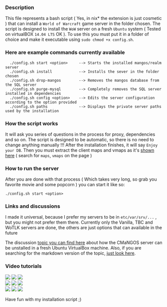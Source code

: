 ### Description
This file represents a bash script ( Yes, in nix* the extension is just cosmetic )
that can install a `World of Warcraft` game server in the folder chosen.
The script is designed to install the `WoW` server on a fresh `Ubuntu`
system ( Tested on virtualBOX `14.04 LTS` OK ). To use this you must put it in a
folder of choice and make it executable using `sudo chmod +x config.sh`.

### Here are example commands currently available

```
  ./config.sh start <option>     --> Starts the installed mangos/realm server
  ./config.sh install            --> Installs the sever in the folder chosen
  ./config.sh drop-mangos        --> Removes the mangos database from the SQL server
  ./config.sh purge-mysql        --> Completely removes the SQL server installed in dependencies
  ./config.sh config <option>    --> Edits the server configuration according to the option provided
  ./config.sh paths              --> Displays the private server paths used by the installation
```
### How the script works
It will ask you series of questions in the process for proxy, dependencies and so on.
The script is designed to be automatic, so there is no need to change anything manually !!!
After the installation finishes, it will say `Enjoy your DB`. Then you must extract the
client maps and vmaps as it's [shown here][ref-install] ( search for `maps`, `vmaps` on the page )

### How to run the server
After you are done with that process ( Which takes very long, so grab you
favorite movie and some popcorn ) you can start it like so:

``` ./config.sh start <option> ```

### Links and discussions
I made it universal, because I prefer my servers to be in `etc/var/srv/...` , but you might
not prefer them there. Currently only the Vanilla, TBC and WoTLK servers are done, the others are
just options that can available in the future

The discussion [topic you can find here][ref-script] about how the CMaNGOS server can be unstalled
in a fresh Ubuntu VirtualBox machine. Also, if you are searching for the markdown version of the
topic, [just look here][ref-vboxtut].

### Video tutorials
[![](https://img.youtube.com/vi/cmcnGXcxGAA/1.jpg)](http://www.youtube.com/watch?v=cmcnGXcxGAA "")
[![](https://img.youtube.com/vi/UbcHAtT80o4/2.jpg)](http://www.youtube.com/watch?v=UbcHAtT80o4 "")
[![](https://img.youtube.com/vi/X_W1LDx31AU/3.jpg)](http://www.youtube.com/watch?v=X_W1LDx31AU "")  
[![](https://img.youtube.com/vi/GiV5k3zrGYI/1.jpg)](http://www.youtube.com/watch?v=GiV5k3zrGYI "")
[![](https://img.youtube.com/vi/dHBljqAbxsQ/1.jpg)](http://www.youtube.com/watch?v=dHBljqAbxsQ "")
[![](https://img.youtube.com/vi/SGtRNFr1T3k/3.jpg)](http://www.youtube.com/watch?v=SGtRNFr1T3k "")  
[![](https://img.youtube.com/vi/FGVUdKDeMNk/3.jpg)](http://www.youtube.com/watch?v=FGVUdKDeMNk "")
[![](https://img.youtube.com/vi/O70R5csq2gg/3.jpg)](http://www.youtube.com/watch?v=O70R5csq2gg "")
[![](https://img.youtube.com/vi/-1iAuZVTiyk/3.jpg)](http://www.youtube.com/watch?v=-1iAuZVTiyk "")  

Have fun with my installation script ;)

[ref-install]: https://github.com/cmangos/issues/wiki/Installation-Instructions
[ref-vboxtut]: https://github.com/dvdvideo1234/UbuntuBatches/blob/master/MaNGOS/virtualbox.md
[ref-script]: https://forum.cmangos.net/t/how-to-use-a-script-to-install-mangos-server-under-ubuntu/49
